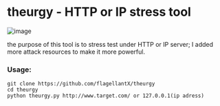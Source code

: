 # theurgy - HTTP or IP stress tool
![image](https://github.com/flagellantX/theurgy/blob/master/example.jpg)
 > 
 the purpose of this tool is to stress test under HTTP or IP server;
 I added more attack resources to make it more powerful.

### Usage:
```
git clone https://github.com/flagellantX/theurgy
cd theurgy
python theurgy.py http://www.target.com/ or 127.0.0.1(ip adress)
```
